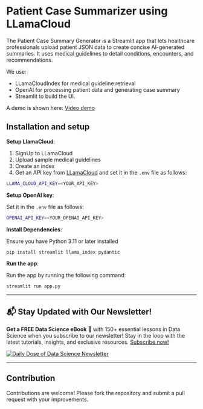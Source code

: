 # Patient Case Summarizer using LLamaCloud

The Patient Case Summary Generator is a Streamlit app that lets healthcare professionals upload patient JSON data to create concise AI-generated summaries. It uses medical guidelines to detail conditions, encounters, and recommendations.

We use:
- LLamaCloudIndex for medical guideline retrieval
- OpenAI for processing patient data and generating case summary
- Streamlit to build the UI.

A demo is shown here:
[Video demo](demo.mov)

## Installation and setup

**Setup LlamaCloud**:

1. SignUp to LLamaCloud
2. Upload sample medical guidelines
3. Create an index
4. Get an API key from [LLamaCloud](https://cloud.llamaindex.ai/) and set it in the `.env` file as follows:

```bash
LLAMA_CLOUD_API_KEY=<YOUR_API_KEY> 
```

**Setup OpenAI key**:

Set it in the `.env` file as follows:

```bash
OPENAI_API_KEY=<YOUR_OPENAI_API_KEY> 
```

**Install Dependencies**:

Ensure you have Python 3.11 or later installed
   ```bash
   pip install streamlit llama_index pydantic
   ```

**Run the app**:

   Run the app by running the following command:

   ```bash
   streamlit run app.py
   ```

---

## 📬 Stay Updated with Our Newsletter!
**Get a FREE Data Science eBook** 📖 with 150+ essential lessons in Data Science when you subscribe to our newsletter! Stay in the loop with the latest tutorials, insights, and exclusive resources. [Subscribe now!](https://join.dailydoseofds.com)

[![Daily Dose of Data Science Newsletter](https://github.com/patchy631/ai-engineering/blob/main/resources/join_ddods.png)](https://join.dailydoseofds.com)

---

## Contribution

Contributions are welcome! Please fork the repository and submit a pull request with your improvements.
